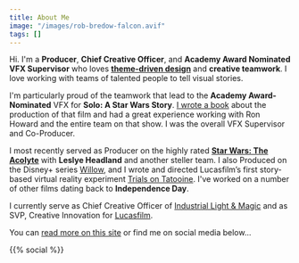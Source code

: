 ```yaml
---
title: About Me
image: "/images/rob-bredow-falcon.avif"
tags: []
---
```


Hi. I'm a **Producer**, **Chief Creative Officer**, and **Academy Award Nominated VFX Supervisor** who loves [**theme-driven design**](/2018/08/on-creativity-theme-driven-design/) and **creative teamwork**. I love working with teams of talented people to tell visual stories.

I'm particularly proud of the teamwork that lead to the **Academy Award-Nominated** VFX for **Solo: A Star Wars Story**. [I wrote a book](/2019/04/making-solo-a-star-wars-story/) about the production of that film and had a great experience working with Ron Howard and the entire team on that show. I was the overall VFX Supervisor and Co-Producer. 

I most recently served as Producer on the highly rated [**Star Wars: The Acolyte**](/2024/06/the-acolyte-s1-first-reviews/) with **Leslye Headland** and another steller team. I also Produced on the Disney+ series [Willow](https://www.imdb.com/title/tt10278918/), and I wrote and directed Lucasfilm’s first story-based virtual reality experiment [Trials on Tatooine](/2016/03/trials-on-tatooine/). I've worked on a number of other films dating back to **Independence Day**.

I currently serve as Chief Creative Officer of [Industrial Light & Magic](https://ilm.com/) and as SVP, Creative Innovation for [Lucasfilm](https://lucasfilm.com/).

You can [read more on this site](/) or find me on social media below...

{{% social %}}